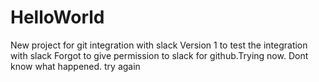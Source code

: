 # HelloWorld
New project for git integration with slack
Version 1 to test the integration with slack
Forgot to give permission to slack for github.Trying now.
Dont know what happened. try again
